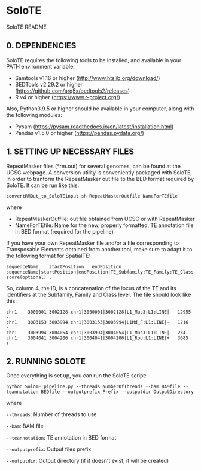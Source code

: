# SoloTE

SoloTE README

## 0. DEPENDENCIES
SoloTE requires the following tools to be installed, and available in your PATH environment variable:
- Samtools v1.16 or higher (http://www.htslib.org/download/)
- BEDTools v2.29.2 or higher (https://github.com/arq5x/bedtools2/releases)
- R v4 or higher (https://www.r-project.org/)

Also, Python3.9.5 or higher should be available in your computer, along with the following modules:
- Pysam (https://pysam.readthedocs.io/en/latest/installation.html)
- Pandas v1.5.0 or higher (https://pandas.pydata.org/)


## 1. SETTING UP NECESSARY FILES

RepeatMasker files (\*rm.out) for several genomes, can be found at the UCSC webpage. A conversion utility is conveniently packaged with SoloTE, in order to tranform the RepeatMasker out file to the BED format required by SoloTE.
It can be run like this:
```
convertRMOut_to_SoloTEinput.sh RepeatMaskerOutfile NameForTEfile
```
where
- RepeatMaskerOutfile: out file obtained from UCSC or with RepeatMasker
- NameForTEfile: Name for the new, properly formatted, TE annotation file in BED format (required for the pipeline)

If you have your own RepeatMasker file and/or a file corresponding to Transposable Elements obtained from another tool, make sure to adapt it to the following format for SpatialTE:
```
sequenceName	startPosition	endPosition	sequenceName|startPosition|endPosition|TE_Subfamily:TE_Family:TE_Class|strand	score(optional)	.
```

So, column 4, the ID, is a concatenation of the locus of the TE and its identifiers at the Subfamily, Family and Class level. The file should look like this:
```
chr1	3000001	3002128	chr1|3000001|3002128|L1_Mus3:L1:LINE|-	12955	-
chr1	3003153	3003994	chr1|3003153|3003994|L1Md_F:L1:LINE|-	1216	-
chr1	3003994	3004054	chr1|3003994|3004054|L1_Mus3:L1:LINE|-	234	-
chr1	3004041	3004206	chr1|3004041|3004206|L1_Rod:L1:LINE|+	3685	+
```


## 2. RUNNING SOLOTE

Once everything is set up, you can run the SoloTE script:
```
python SoloTE_pipeline.py --threads NumberOfThreads --bam BAMfile --teannotation BEDfile --outputprefix Prefix --outputdir OutputDirectory
```
where

`--threads`: Number of threads to use

`--bam`: BAM file

`--teannotation`: TE annotation in BED format

`--outputprefix`: Output files prefix

`--outputdir`: Output directory (if it doesn't exist, it will be created)

